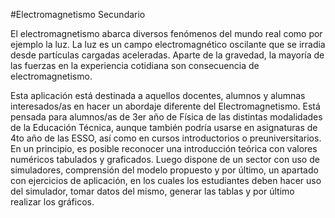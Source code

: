 #Electromagnetismo Secundario

El electromagnetismo abarca diversos fenómenos del mundo real como por ejemplo la luz. La luz es un campo electromagnético oscilante que se irradia desde partículas cargadas aceleradas. Aparte de la gravedad, la mayoría de las fuerzas en la experiencia cotidiana son consecuencia de electromagnetismo.

Esta aplicación está destinada a aquellos docentes, alumnos y alumnas interesados/as en hacer un abordaje diferente del Electromagnetismo. Está pensada para alumnos/as de 3er año de Física de las distintas modalidades de la Educación Técnica, aunque también podría usarse en asignaturas de 4to año de las ESSO, así como en cursos introductorios o preuniversitarios. En un principio, es posible reconocer una introducción teórica con valores numéricos tabulados y graficados. Luego dispone de un sector con uso de simuladores, comprensión del modelo propuesto y por último, un apartado con ejercicios de aplicación, en los cuales los estudiantes deben hacer uso del simulador, tomar datos del mismo, generar las tablas y por último realizar los gráficos.
